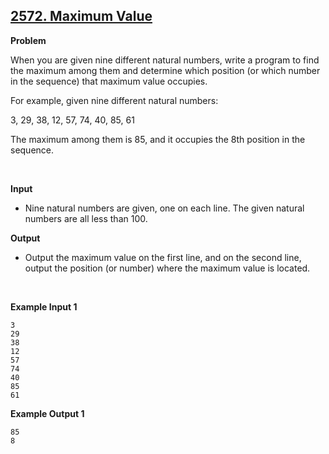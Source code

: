 ## [2572. **Maximum Value**](https://www.acmicpc.net/problem/2562)

**Problem**

When you are given nine different natural numbers, write a program to find the maximum among them and determine which position (or which number in the sequence) that maximum value occupies.

For example, given nine different natural numbers:

3, 29, 38, 12, 57, 74, 40, 85, 61

The maximum among them is 85, and it occupies the 8th position in the sequence.

<br/>

**Input**

- Nine natural numbers are given, one on each line. The given natural numbers are all less than 100.

**Output**

- Output the maximum value on the first line, and on the second line, output the position (or number) where the maximum value is located.

<br/>

**Example Input 1**

```
3
29
38
12
57
74
40
85
61
```

**Example Output 1**

```
85
8
```
